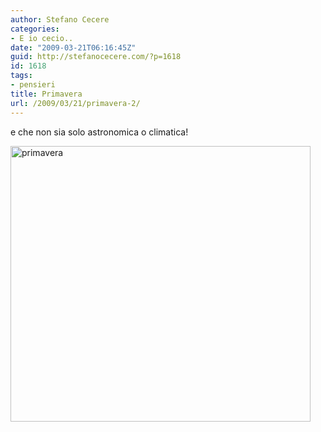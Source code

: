 ```yaml
---
author: Stefano Cecere
categories:
- E io cecio..
date: "2009-03-21T06:16:45Z"
guid: http://stefanocecere.com/?p=1618
id: 1618
tags:
- pensieri
title: Primavera
url: /2009/03/21/primavera-2/
---
```


e che non sia solo astronomica o climatica!

<img src="http://stefanocecere.com/wp-content/uploads/sites/3/2009/03/primavera.jpg" alt="primavera" title="primavera" width="480" height="441" class="aligncenter size-full wp-image-1619" srcset="http://stefanocecere.com/wp-content/uploads/sites/3/2009/03/primavera.jpg 480w, http://stefanocecere.com/wp-content/uploads/sites/3/2009/03/primavera-300x276.jpg 300w" sizes="(max-width: 480px) 100vw, 480px" />